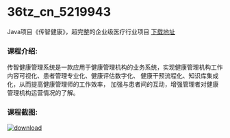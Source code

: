 # 36tz_cn_5219943
Java项目《传智健康》，超完整的企业级医疗行业项目
[下载地址](http://www.36tz.cn/article/5219943 "下载地址")
### 课程介绍:
传智健康管理系统是一款应用于健康管理机构的业务系统，实现健康管理机构工作内容可视化、患者管理专业化、健康评估数字化、 健康干预流程化、知识库集成化，从而提高健康管理师的工作效率， 加强与患者间的互动，增强管理者对健康管理机构运营情况的了解。

### 课程截图:
[![download](http://36tz.cn/muke_img/2021_05_2-53.png "下载地址")](http://www.36tz.cn "下载地址")
